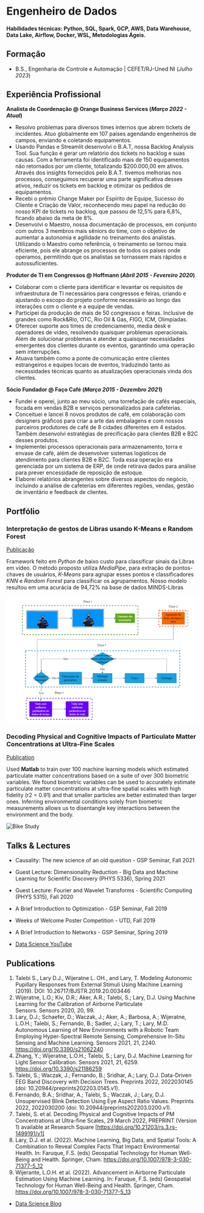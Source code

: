 # Engenheiro de Dados

#### Habilidades técnicas: Python, SQL, Spark, GCP, AWS, Data Warehouse, Data Lake, Airflow, Docker, WSL, Metodologias Ágeis.

## Formação	        		
- B.S., Engenharia de Controle e Automação | CEFET/RJ-Uned NI (_Julho 2023_)

## Experiência Profissional
**Analista de Coordenação @ Orange Business Services (_Março 2022 - Atual_)**
- Resolvo problemas para diversos times internos que abrem tickets de incidentes. Atuo globalmente em 107 países agendando engenheiros de campos, enviando e coletando equipamentos.
- Usando Pandas e Streamlit desenvolvi o B.A.T, nossa Backlog Analysis Tool. Sua função é gerar um relatório dos tickets no backlog e suas causas. Com a ferramenta foi identificado mais de 150 equipamentos não retornados por um cliente, totalizando $200.000,00 em ativos. Através dos insights fornecidos pelo B.A.T. tivemos melhorias nos processos, conseguimos recuperar uma parte significativa desses ativos, reduzir os tickets em backlog e otimizar os pedidos de equipamentos.
- Recebi o prêmio Change Maker por Espírito de Equipe, Sucesso do Cliente e Criação de Valor, reconhecendo meu papel na redução do nosso KPI de tickets no backlog, que passou de 12,5% para 6,8%, ficando abaixo da meta de 8%.
- Desenvolvi o Maestro, nossa documentação de processos, em conjunto com outros 3 membros mais sêniors do time, com o objetivo de aumentar a autonomia e agilidade no treinamento dos analistas. Utilizando o Maestro como referência, o treinamento se tornou mais eficiente, pois ele abrange os processos de todos os países onde operamos, permitindo que os analistas se tornassem mais rápidos e autossuficientes.

**Produtor de TI em Congressos @ Hoffmann (_Abril 2015 - Fevereiro 2020_)**
- Colaborar com o cliente para identificar e levantar os requisitos de infraestrutura de TI necessários para congressos e feiras, criando e ajustando o escopo do projeto conforme necessário ao longo das interações com o cliente e a equipe de vendas.
- Participei da produção de mais de 50 congressos e feiras. Inclusive de grandes como Rock&Rio, OTC, Rio Oil & Gas, FIGO, ICM, Olimpíadas.
- Oferecer suporte aos times de credenciamento, media desk e operadores de vídeo, resolvendo quaisquer problemas operacionais. Além de solucionar problemas e atender a quaisquer necessidades emergentes dos clientes durante os eventos, garantindo uma operação sem interrupções.
- Atuava também como a ponte de comunicação entre clientes estrangeiros e equipes locais de eventos, traduzindo tanto as necessidades técnicas quanto as atualizações operacionais vinda dos clientes.

**Sócio Fundador @ Faço Café (_Março 2015 - Dezembro 2021_)**
- Fundei e operei, junto ao meu sócio, uma torrefação de cafés especiais, focada em vendas B2B e serviços personalizados para cafeterias.
- Conceituei e lancei 8 novos produtos de café, em colaboração com designers gráficos para criar a arte das embalagens e com nossos parceiros produtores de café de 8 cidades diferentes em 4 estados. Também desenvolvi estratégias de precificação para clientes B2B e B2C desses produtos.
- Implementei processos operacionais para armazenamento, torra e envase de café, além de desenvolver sistemas logísticos de atendimento para clientes B2B e B2C. Toda essa operação era gerenciada por um sistema de ERP, de onde retirava dados para análise para prever encessidade de reposição de estoque.
- Elaborei relatórios abrangentes sobre diversos aspectos do negócio, incluindo a análise de cafeterias em diferentes regiões, vendas, gestão de inventário e feedback de clientes.

## Portfólio
### Interpretação de gestos de Libras usando K-Means e Random Forest
[Publicação]([https://www.mdpi.com/1424-8220/22/8/3048](https://clippingsme-assets-1.s3.amazonaws.com/cuttingpdfs/1775396/6b4a30213de14d504b12088e173f53c1.pdf?))

Framework feito em *Python* de baixo custo para classificar sinais da Libras em vídeo. O método proposto utiliza *MediaPipe*, para extração de pontos-chaves de usuários, *K-Means* para agrupar esses pontos e classificadores *KNN* e *Random Forest* para classificar os agrupamentos. Nosso modelo resultou em uma acurácia de 94,72% na base de dados MINDS-Libras

![PIPELINE FRAMEWORK](/imagens/publicacao-pipeline.png)

### Decoding Physical and Cognitive Impacts of Particulate Matter Concentrations at Ultra-Fine Scales
[Publication](https://www.mdpi.com/1424-8220/22/11/4240)

Used **Matlab** to train over 100 machine learning models which estimated particulate matter concentrations based on a suite of over 300 biometric variables. We found biometric variables can be used to accurately estimate particulate matter concentrations at ultra-fine spatial scales with high fidelity (r2 = 0.91) and that smaller particles are better estimated than larger ones. Inferring environmental conditions solely from biometric measurements allows us to disentangle key interactions between the environment and the body.

![Bike Study](/assets/img/bike_study.jpeg)

## Talks & Lectures
- Causality: The new science of an old question - GSP Seminar, Fall 2021
- Guest Lecture: Dimensionality Reduction - Big Data and Machine Learning for Scientific Discovery (PHYS 5336), Spring 2021
- Guest Lecture: Fourier and Wavelet Transforms - Scientific Computing (PHYS 5315), Fall 2020
- A Brief Introduction to Optimization - GSP Seminar, Fall 2019
- Weeks of Welcome Poster Competition - UTD, Fall 2019
- A Brief Introduction to Networks - GSP Seminar, Spring 2019

- [Data Science YouTube](https://www.youtube.com/channel/UCa9gErQ9AE5jT2DZLjXBIdA)

## Publications
1. Talebi S., Lary D.J., Wijeratne L. OH., and Lary, T. Modeling Autonomic Pupillary Responses from External Stimuli Using Machine Learning (2019). DOI: 10.26717/BJSTR.2019.20.003446
2. Wijeratne, L.O.; Kiv, D.R.; Aker, A.R.; Talebi, S.; Lary, D.J. Using Machine Learning for the Calibration of Airborne Particulate Sensors. Sensors 2020, 20, 99.
3. Lary, D.J.; Schaefer, D.; Waczak, J.; Aker, A.; Barbosa, A.; Wijeratne, L.O.H.; Talebi, S.; Fernando, B.; Sadler, J.; Lary, T.; Lary, M.D. Autonomous Learning of New Environments with a Robotic Team Employing Hyper-Spectral Remote Sensing, Comprehensive In-Situ Sensing and Machine Learning. Sensors 2021, 21, 2240. https://doi.org/10.3390/s21062240
4. Zhang, Y.; Wijeratne, L.O.H.; Talebi, S.; Lary, D.J. Machine Learning for Light Sensor Calibration. Sensors 2021, 21, 6259. https://doi.org/10.3390/s21186259
5. Talebi, S.; Waczak, J.; Fernando, B.; Sridhar, A.; Lary, D.J. Data-Driven EEG Band Discovery with Decision Trees. Preprints 2022, 2022030145 (doi: 10.20944/preprints202203.0145.v1).
6. Fernando, B.A.; Sridhar, A.; Talebi, S.; Waczak, J.; Lary, D.J. Unsupervised Blink Detection Using Eye Aspect Ratio Values. Preprints 2022, 2022030200 (doi: 10.20944/preprints202203.0200.v1).
7. Talebi, S. et al. Decoding Physical and Cognitive Impacts of PM Concentrations at Ultra-fine Scales, 29 March 2022, PREPRINT (Version 1) available at Research Square [https://doi.org/10.21203/rs.3.rs-1499191/v1]
8. Lary, D.J. et al. (2022). Machine Learning, Big Data, and Spatial Tools: A Combination to Reveal Complex Facts That Impact Environmental Health. In: Faruque, F.S. (eds) Geospatial Technology for Human Well-Being and Health. Springer, Cham. https://doi.org/10.1007/978-3-030-71377-5_12
9. Wijerante, L.O.H. et al. (2022). Advancement in Airborne Particulate Estimation Using Machine Learning. In: Faruque, F.S. (eds) Geospatial Technology for Human Well-Being and Health. Springer, Cham. https://doi.org/10.1007/978-3-030-71377-5_13

- [Data Science Blog](https://medium.com/@shawhin)
